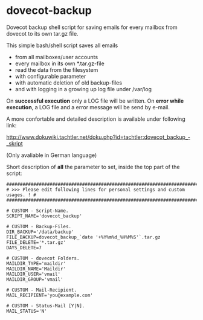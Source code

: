 # dovecot-backup
Dovecot backup shell script for saving emails for every mailbox from dovecot to its own tar.gz file.

This simple bash/shell script saves all emails
- from all mailboxes/user accounts
- every mailbox in its own *.tar.gz-file
- read the data from the filesystem
- with configurable parameter
- with automatic deletion of old backup-files
- and with logging in a growing up log file under /var/log

On **successful execution** only a LOG file will be written.
On **error while execution**, a LOG file and a error message will be send by e-mail.

A more confortable and detailed description is available under following link:

http://www.dokuwiki.tachtler.net/doku.php?id=tachtler:dovecot_backup_-_skript

(Only avaliable in German language)

Short description of **all** the parameter to set, inside the top part of the script:

```
##############################################################################
# >>> Please edit following lines for personal settings and custom usages. ! #
##############################################################################
 
# CUSTOM - Script-Name.
SCRIPT_NAME='dovecot_backup'
 
# CUSTOM - Backup-Files.
DIR_BACKUP='/data/backup'
FILE_BACKUP=dovecot_backup_`date '+%Y%m%d_%H%M%S'`.tar.gz
FILE_DELETE='*.tar.gz'
DAYS_DELETE=7
 
# CUSTOM - dovecot Folders.
MAILDIR_TYPE='maildir'
MAILDIR_NAME='Maildir'
MAILDIR_USER='vmail'
MAILDIR_GROUP='vmail'
 
# CUSTOM - Mail-Recipient.
MAIL_RECIPIENT='you@example.com'
 
# CUSTOM - Status-Mail [Y|N].
MAIL_STATUS='N'
```
